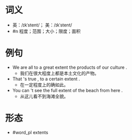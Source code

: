 # 词义
- 英：/ɪkˈstent/； 美：/ɪkˈstent/
- #n 程度；范围；大小；限度；面积
# 例句
- We are all to a great extent the products of our culture .
	- 我们在很大程度上都是本土文化的产物。
- That 's true , to a certain extent .
	- 在一定程度上的确如此。
- You can 't see the full extent of the beach from here .
	- 从这儿看不到海滩全貌。
# 形态
- #word_pl extents
